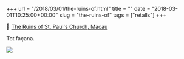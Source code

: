 +++
url = "/2018/03/01/the-ruins-of.html"
title = ""
date = "2018-03-01T10:25:00+00:00"
slug = "the-ruins-of"
tags = ["retalls"]
+++

📎 [The Ruins of St. Paul's Church, Macau ](http://www.amusingplanet.com/2018/03/the-ruins-of-st-pauls-church-macau.html)

Tot façana.

<a href="http://www.amusingplanet.com/2018/03/the-ruins-of-st-pauls-church-macau.html"><img src="https://lh3.googleusercontent.com/-DaO3L47M1j4/WpeqOQlWWuI/AAAAAAABWNA/Jc1nKFv-S7kzXfVRDPu8sKpjfWMV181TQCHMYCw/st--paul-church-macau-106"></a>